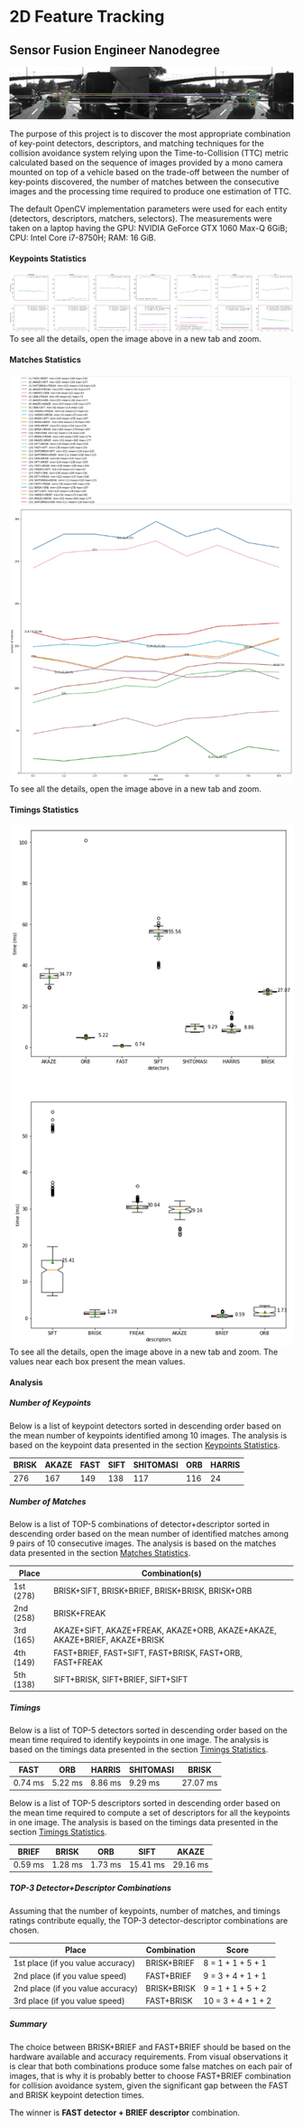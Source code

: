 # 2D Feature Tracking
## Sensor Fusion Engineer Nanodegree

![visualization.png](readme_images/visualization.png)

The purpose of this project is to discover the most appropriate combination of 
key-point detectors, descriptors, and matching techniques for the collision 
avoidance system relying upon the Time-to-Collision (TTC) metric 
calculated based on the sequence of images provided by a mono camera mounted 
on top of a vehicle based on the trade-off 
between the number of key-points discovered, 
the number of matches between the consecutive images 
and the processing time required 
to produce one estimation of TTC.

The default OpenCV implementation parameters were used 
for each entity (detectors, descriptors, matchers, selectors). 
The measurements were taken on a laptop having the 
GPU: NVIDIA GeForce GTX 1060 Max-Q 6GiB; 
CPU: Intel Core i7-8750H; 
RAM: 16 GiB.


#### Keypoints Statistics
![keypoints_statistics.png](readme_images/keypoints_statistics.png)
To see all the details, open the image above in a new tab and zoom.

#### Matches Statistics
![matches_statistics.png](readme_images/matches_statistics.png)
To see all the details, open the image above in a new tab and zoom.

#### Timings Statistics
![timings_statistics.png](readme_images/timings_statistics.png)  
To see all the details, open the image above in a new tab and zoom.
The values near each box present the mean values.

#### Analysis

##### Number of Keypoints
Below is a list of keypoint detectors sorted in descending order 
based on the mean number of keypoints identified among 10 images. 
The analysis is based on the keypoint data presented in the section 
[Keypoints Statistics](#keypoints-statistics).   

| BRISK | AKAZE | FAST | SIFT | SHITOMASI | ORB | HARRIS |
|-------|-------|------|------|-----------|-----|--------|
| 276   | 167   | 149  | 138  | 117       | 116 | 24     |

##### Number of Matches
Below is a list of TOP-5 combinations of detector+descriptor sorted 
in descending order based on the mean number of identified matches 
among 9 pairs of 10 consecutive images. 
The analysis is based on the matches data presented in the section 
[Matches Statistics](#matches-statistics).   

| Place     | Combination(s)                                                            |  
|-----------|---------------------------------------------------------------------------|  
| 1st (278) | BRISK+SIFT, BRISK+BRIEF, BRISK+BRISK, BRISK+ORB                           |  
| 2nd (258) | BRISK+FREAK                                                               |  
| 3rd (165) | AKAZE+SIFT, AKAZE+FREAK, AKAZE+ORB, AKAZE+AKAZE, AKAZE+BRIEF, AKAZE+BRISK |  
| 4th (149) | FAST+BRIEF, FAST+SIFT, FAST+BRISK, FAST+ORB, FAST+FREAK                   |
| 5th (138) | SIFT+BRISK, SIFT+BRIEF, SIFT+SIFT                                         |

##### Timings
Below is a list of TOP-5 detectors sorted 
in descending order based on the mean time required to identify keypoints in one image. 
The analysis is based on the timings data presented in the section 
[Timings Statistics](#timings-statistics).   

| FAST    | ORB     | HARRIS  | SHITOMASI | BRISK    |  
|---------|---------|---------|-----------|----------| 
| 0.74 ms | 5.22 ms | 8.86 ms | 9.29 ms   | 27.07 ms | 

Below is a list of TOP-5 descriptors sorted 
in descending order based on the mean time required to compute a set of descriptors 
for all the keypoints in one image. 
The analysis is based on the timings data presented in the section 
[Timings Statistics](#timings-statistics).  

| BRIEF   | BRISK   | ORB     | SIFT     | AKAZE    |  
|---------|---------|---------|----------|----------|  
| 0.59 ms | 1.28 ms | 1.73 ms | 15.41 ms | 29.16 ms |  

##### TOP-3 Detector+Descriptor Combinations
Assuming that the number of keypoints, number of matches, and timings 
ratings contribute equally, the TOP-3 detector-descriptor combinations 
are chosen.  

| Place                            | Combination | Score              |
|----------------------------------|-------------|--------------------|  
| 1st place (if you value accuracy)| BRISK+BRIEF | 8 = 1 + 1 + 5 + 1  | 
| 2nd place (if you value speed)   | FAST+BRIEF  | 9 = 3 + 4 + 1 + 1  |   
| 2nd place (if you value accuracy)| BRISK+BRISK | 9 = 1 + 1 + 5 + 2  | 
| 3rd place (if you value speed)   | FAST+BRISK  | 10 = 3 + 4 + 1 + 2 | 

##### Summary
The choice between BRISK+BRIEF and FAST+BRIEF should be based 
on the hardware available and accuracy requirements. 
From visual observations it is clear that both combinations produce some 
false matches on each pair of images, that is why it is probably better 
to choose FAST+BRIEF combination for collision avoidance system, 
given the significant gap between the FAST and BRISK keypoint 
detection times.

The winner is **FAST detector + BRIEF descriptor** combination.
